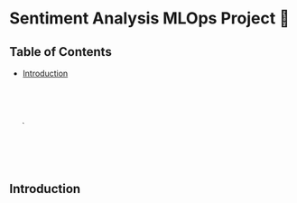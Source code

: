 # Sentiment Analysis MLOps Project 🚀

## Table of Contents
- [Introduction](#-Introduction)

`
`
`
`
`
`
`
`

`
`
`
`
`
`

`
`
`
`
`

`
`
`
`

`
`
`
`
## Introduction
